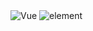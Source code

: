<img :src="$withBase('/images/vue.png')" alt="Vue">
<img :src="$withBase('/images/element.png')" alt="element">